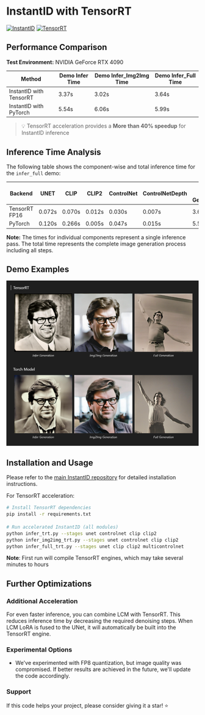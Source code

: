 # InstantID with TensorRT

[![InstantID](https://img.shields.io/badge/InstantID-v1.0-blue)](https://github.com/InstantID/InstantID)
[![TensorRT](https://img.shields.io/badge/TensorRT-acceleration-green)](https://developer.nvidia.com/tensorrt)

## Performance Comparison

**Test Environment:** NVIDIA GeForce RTX 4090

| Method | Demo Infer Time | Demo Infer_Img2Img Time | Demo Infer_Full Time |
|--------|----------------|----------------|----------------|
| InstantID with TensorRT | 3.37s | 3.02s |3.64s |
| InstantID with PyTorch | 5.54s |6.06s |5.99s |

> 💡 TensorRT acceleration provides a **More than 40% speedup** for InstantID inference

## Inference Time Analysis

The following table shows the component-wise and total inference time for the `infer_full` demo:

| Backend | UNET | CLIP | CLIP2 | ControlNet | ControlNetDepth | Total Image Generation |
|---------|------|------|-------|------------|-----------------|------------------------|
| TensorRT FP16 | 0.072s | 0.070s | 0.012s | 0.030s | 0.007s | 3.64s |
| PyTorch | 0.120s | 0.266s | 0.005s | 0.047s | 0.015s | 5.53s |

**Note:** The times for individual components represent a single inference pass. The total time represents the complete image generation process including all steps.


## Demo Examples
![](./assets/shoot.png)




## Installation and Usage

Please refer to the [main InstantID repository](https://github.com/InstantID/InstantID) for detailed installation instructions.

For TensorRT acceleration:

```bash
# Install TensorRT dependencies
pip install -r requirements.txt

# Run accelerated InstantID (all modules)
python infer_trt.py --stages unet controlnet clip clip2
python infer_img2img_trt.py --stages unet controlnet clip clip2
python infer_full_trt.py --stages unet clip clip2 multicontrolnet
```

**Note**: First run will compile TensorRT engines, which may take several minutes to hours

## Further Optimizations

### Additional Acceleration
For even faster inference, you can combine LCM with TensorRT. This reduces inference time by decreasing the required denoising steps. When LCM LoRA is fused to the UNet, it will automatically be built into the TensorRT engine.

### Experimental Options
- We've experimented with FP8 quantization, but image quality was compromised. If better results are achieved in the future, we'll update the code accordingly.

### Support
If this code helps your project, please consider giving it a star! ⭐